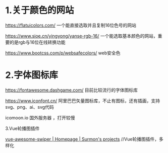 # 1.关于颜色的网站

https://flatuicolors.com/      一个能直接选取并且复制16位色号的网站

https://www.sioe.cn/yingyong/yanse-rgb-16/    一个能选取基本颜色的网站，重要的是rgb与16位在线转换功能

https://www.bootcss.com/p/websafecolors/       web安全色







# 2.字体图标库

https://fontawesome.dashgame.com/            目前比较流行的字体图标库

https://www.iconfont.cn/               阿里巴巴矢量图标库，不止有图标，还有插画，支持svg、png、ai、svg代码

icomoon.io                                国外服务器 ，打开较慢





3.Vue轮播图插件

[vue-awesome-swiper | Homepage | Surmon's projects](https://github.surmon.me/vue-awesome-swiper/)     //Vue轮播图插件，多样化